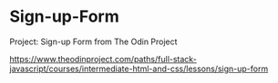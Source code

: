 # Sign-up-Form
Project: Sign-up Form from The Odin Project

https://www.theodinproject.com/paths/full-stack-javascript/courses/intermediate-html-and-css/lessons/sign-up-form
